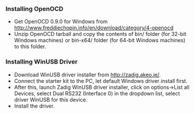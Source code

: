### Installing OpenOCD
* Get OpenOCD 0.9.0 for Windows from http://www.freddiechopin.info/en/download/category/4-openocd
* Unzip OpenOCD tarball and copy the contents of bin/ folder (for 32-bit Windows machines) or bin-x64/ folder (for 64-bit Windows machines) to this folder.

### Installing WinUSB Driver
* Download WinUSB driver installer from http://zadig.akeo.ie/.
* Connect the starter kit to the PC, let default Windows driver install first.
* After this, launch Zadig WinUSB driver installer, click on options->List all Devices, select Dual RS232 (Interface 0) in the dropdown list, select driver WinUSB for this device.
* Install the driver.
